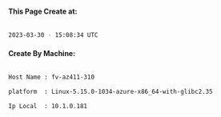 
   
#### This Page Create at:

```bash

2023-03-30 - 15:08:34 UTC

```

#### Create By Machine:

```bash

Host Name : fv-az411-310

platform  : Linux-5.15.0-1034-azure-x86_64-with-glibc2.35

Ip Local  : 10.1.0.181

```

